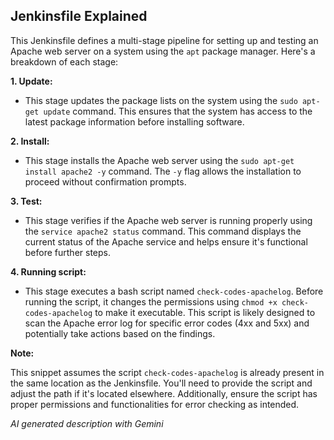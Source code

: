 ##  Jenkinsfile Explained

This Jenkinsfile defines a multi-stage pipeline for setting up and testing an Apache web server on a system using the `apt` package manager. Here's a breakdown of each stage:

**1. Update:**
- This stage updates the package lists on the system using the `sudo apt-get update` command. This ensures that the system has access to the latest package information before installing software.

**2. Install:**
- This stage installs the Apache web server using the `sudo apt-get install apache2 -y` command. The `-y` flag allows the installation to proceed without confirmation prompts.

**3. Test:**
- This stage verifies if the Apache web server is running properly using the `service apache2 status` command. This command displays the current status of the Apache service and helps ensure it's functional before further steps.

**4. Running script:**
- This stage executes a bash script named `check-codes-apachelog`. Before running the script, it changes the permissions using `chmod +x check-codes-apachelog` to make it executable. This script is likely designed to scan the Apache error log for specific error codes (4xx and 5xx) and potentially take actions based on the findings.

**Note:**

This snippet assumes the script `check-codes-apachelog` is already present in the same location as the Jenkinsfile. You'll need to provide the script and adjust the path if it's located elsewhere. Additionally, ensure the script has proper permissions and functionalities for error checking as intended.

*AI generated description with Gemini*

